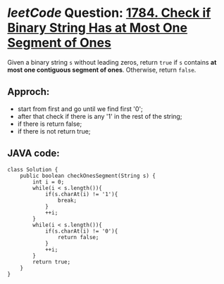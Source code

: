 # _leetCode_ Question: [1784. Check if Binary String Has at Most One Segment of Ones](https://leetcode.com/problems/check-if-binary-string-has-at-most-one-segment-of-ones/)

Given a binary string `s` ​​​​​without leading zeros, return `true​​`​ if `s` contains **at most one contiguous segment of ones**. Otherwise, return `false`.

## Approch:

- start from first and go until we find first '0';
- after that check if there is any '1' in the rest of the string;
- if there is return false;
- if there is not return true;

## JAVA code:

```
class Solution {
    public boolean checkOnesSegment(String s) {
        int i = 0;
        while(i < s.length()){
            if(s.charAt(i) != '1'){
                break;
            }
            ++i;
        }
        while(i < s.length()){
            if(s.charAt(i) != '0'){
                return false;
            }
            ++i;
        }
        return true;
    }
}
```
